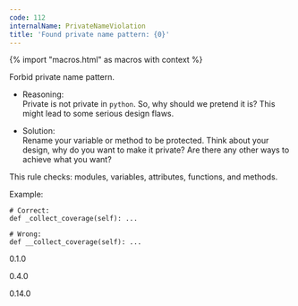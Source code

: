 ```yaml
---
code: 112
internalName: PrivateNameViolation
title: 'Found private name pattern: {0}'
---
```


{% import "macros.html" as macros with context %}

Forbid private name pattern.

  - Reasoning:  
    Private is not private in `python`. So, why should we pretend it is?
    This might lead to some serious design flaws.

  - Solution:  
    Rename your variable or method to be protected. Think about your
    design, why do you want to make it private? Are there any other ways
    to achieve what you want?

This rule checks: modules, variables, attributes, functions, and
methods.

Example:

    # Correct:
    def _collect_coverage(self): ...
    
    # Wrong:
    def __collect_coverage(self): ...

<div class="versionadded">

0.1.0

</div>

<div class="versionchanged">

0.4.0

</div>

<div class="versionchanged">

0.14.0

</div>